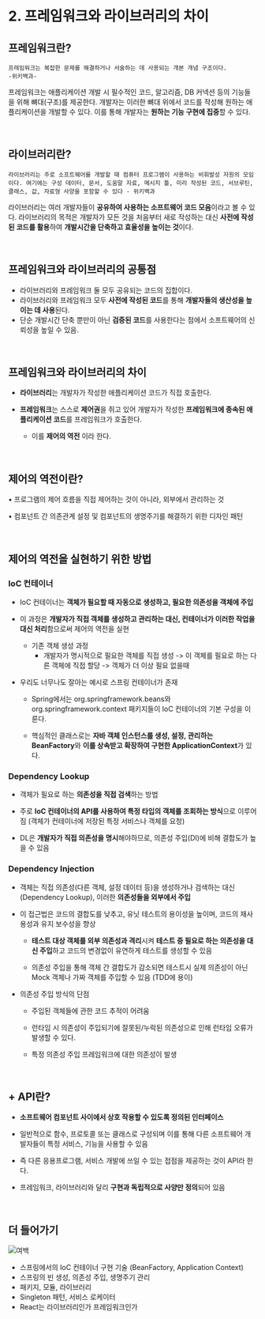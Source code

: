 
# 2. 프레임워크와 라이브러리의 차이

## 프레임워크란?
```
프레임워크는 복잡한 문제를 해결하거나 서술하는 데 사용되는 개본 개념 구조이다.
-위키백과-
```

프레임워크는 애플리케이션 개발 시 필수적인 코드, 알고리즘, DB 커넥션 등의 기능들을 위해 뼈대(구조)를 제공한다. 개발자는 이러한 뼈대 위에서 코드를 작성해 원하는 애플리케이션을 개발할 수 있다. 이를 통해 개발자는 **원하는 기능 구현에 집중**할 수 있다.

<br>

## 라이브러리란?

```
라이브러리는 주로 소프트웨어를 개발할 때 컴퓨터 프로그램이 사용하는 비휘발성 자원의 모임이다. 여기에는 구성 데이터, 문서, 도움말 자료, 메시지 틀, 미리 작성된 코드, 서브루틴, 클래스, 값, 자료형 사양을 포함할 수 있다 - 위키백과
```

라이브러리는 여러 개발자들이 **공유하여 사용하는 소프트웨어 코드 모음**이라고 볼 수 있다. 
라이브러리의 목적은 개발자가 모든 것을 처음부터 새로 작성하는 대신 **사전에 작성된 코드를 활용**하여 **개발시간을 단축하고 효율성을 높이는 것**이다.

<br>

## 프레임워크와 라이브러리의 공통점

- 라이브러리와 프레임워크 둘 모두 공유되는 코드의 집합이다.
- 라이브러리와 프레임워크 모두 **사전에 작성된 코드**를 통해 **개발자들의 생산성을 높이는 데 사용**된다.
- 단순 개발시간 단축 뿐만이 아닌 **검증된 코드**를 사용한다는 점에서 소프트웨어의 신뢰성을 높일 수 있음.

<br>

## 프레임워크와 라이브러리의 차이

-  **라이브러리**는 개발자가 작성한 애플리케이션 코드가 직접 호출한다.

-  **프레임워크**는 스스로 **제어권**을 쥐고 있어 개발자가 작성한 **프레임워크에 종속된 애플리케이션 코드**를 프레임워크가 호출한다.
    - 이를 **제어의 역전** 이라 한다.

<br>

## 제어의 역전이란?
• 프로그램의 제어 흐름을 직접 제어하는 것이 아니라, 외부에서 관리하는 것

• 컴포넌트 간 의존관계 설정 및 컴포넌트의 생명주기를 해결하기 위한 디자인 패턴  

<br>

## 제어의 역전을 실현하기 위한 방법

### IoC 컨테이너
- IoC 컨테이너는 **객체가 필요할 때 자동으로 생성하고, 필요한 의존성을 객체에 주입**

- 이 과정은 **개발자가 직접 객체를 생성하고 관리하는 대신, 컨테이너가 이러한 작업을 대신 처리**함으로써 제어의 역전을 실현

    - 기존 객체 생성 과정
        - 개발자가 명시적으로 필요한 객체를 직접 생성 -> 이 객체를 필요로 하는 다른 객체에 직접 할당 -> 객체가 더 이상 필요 없을때 

- 우리도 너무나도 잘아는 예시로 스프링 컨테이너가 존재

    - Spring에서는 org.springframework.beans와 org.springframework.context 패키지들이 IoC 컨테이너의 기본 구성을 이룬다.

    - 핵심적인 클래스로는 **자바 객체 인스턴스를 생성, 설정, 관리하는 BeanFactory**와 **이를 상속받고 확장하여 구현한 ApplicationContext**가 있다.

### Dependency Lookup

- 객체가 필요로 하는 **의존성을 직접 검색**하는 방법

- 주로 **IoC 컨테이너의 API를 사용하여 특정 타입의 객체를 조회하는 방식**으로 이루어짐 (객체가 컨테이너에 저장된 특정 서비스나 객체를 요청) 

- DL은 **개발자가 직접 의존성을 명시**해야하므로, 의존성 주입(DI)에 비해 결합도가 높을 수 있음

### Dependency Injection

- 객체는 직접 의존성(다른 객체, 설정 데이터 등)을 생성하거나 검색하는 대신(Dependency Lookup), 이러한 **의존성들을 외부에서 주입** 

- 이 접근법은 코드의 결합도를 낮추고, 유닛 테스트의 용이성을 높이며, 코드의 재사용성과 유지 보수성을 향상

    - **테스트 대상 객체를 외부 의존성과 격리**시켜 **테스트 중 필요로 하는 의존성을 대신 주입**하고 코드의 변경없이 유연하게 테스트를 생성할 수 있음

    - 의존성 주입을 통해 객체 간 결합도가 감소되면 테스트시 실제 의존성이 아닌 Mock 객체나 가짜 객체를 주입할 수 있음 (TDD에 용이)

- 의존성 주입 방식의 단점

    - 주입된 객체들에 관한 코드 추적이 어려움

    - 런타임 시 의존성이 주입되기에 잘못된/누락된 의존성으로 인해 런타임 오류가 발생할 수 있다.

    - 특정 의존성 주입 프레임워크에 대한 의존성이 발생


<br>

## + API란?

- **소프트웨어 컴포넌트 사이에서 상호 작용할 수 있도록 정의된 인터페이스**

- 일반적으로 함수, 프로토콜 또는 클래스로 구성되며 이를 통해 다른 소프트웨어 개발자들이 특정 서비스, 기능을 사용할 수 있음

- 즉 다른 응용프로그램, 서비스 개발에 쓰일 수 있는 접점을 제공하는 것이 API라 한다.

- 프레임워크, 라이브러리와 달리 **구현과 독립적으로 사양만 정의**되어 있음

<br>

## 더 들어가기
![여백](https://github.com/sj7699/Backend-Study/assets/26706925/006230f7-acba-4a80-b8dd-4574f885bba5)
- 스프링에서의 IoC 컨테이너 구현 기술 (BeanFactory, Application Context)
- 스프링의 빈 생성, 의존성 주입, 생명주기 관리
- 패키지, 모듈, 라이브러리
- Singleton 패턴, 서비스 로케이터
- React는 라이브러리인가 프레임워크인가
